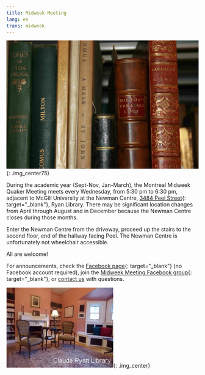 ```yaml
---
title: Midweek Meeting
lang: en
trans: midweek
---
```

![Library books](/assets/images/Ryan-library_books.jpg){: .img_center75}

During the academic year (Sept-Nov, Jan-March), the Montreal Midweek Quaker Meeting meets every Wednesday, from 5:30 pm to 6:30 pm, adjacent to McGill University at the Newman Centre, [3484 Peel Street](https://goo.gl/maps/MeQqk7m8Hegzx9Sz8){: target="_blank"}, <i class="fas fa-book"></i> Ryan Library. There may be significant location changes from April through August and in December because the Newman Centre closes during those months.

Enter the Newman Centre from the driveway, proceed up the stairs to the second floor, end of the hallway facing Peel. The Newman Centre is unfortunately not wheelchair accessible.

All are welcome!

For announcements, check the [Facebook page](https://www.facebook.com/MontrealQuakers){: target="_blank"} (no Facebook account required), join the [Midweek Meeting Facebook group](https://www.facebook.com/groups/mtlmidweek){: target="_blank"}, or [contact us](contact.html) with questions.

![Ryan Library](/assets/images/ClaudeRyanLibrary.jpg){: .img_center}
